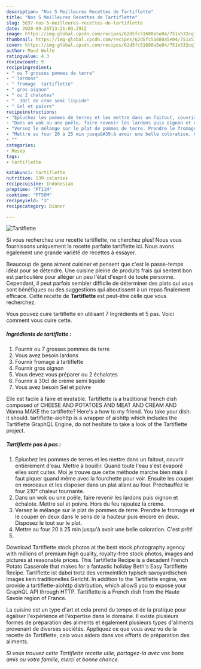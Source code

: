 ```yaml
---
description: "Nos 5 Meilleures Recettes de Tartiflette"
title: "Nos 5 Meilleures Recettes de Tartiflette"
slug: 5037-nos-5-meilleures-recettes-de-tartiflette
date: 2020-09-26T13:21:03.291Z
image: https://img-global.cpcdn.com/recipes/62d5fc51680a5e04/751x532cq70/tartiflette-photo-principale-de-la-recette.jpg
thumbnail: https://img-global.cpcdn.com/recipes/62d5fc51680a5e04/751x532cq70/tartiflette-photo-principale-de-la-recette.jpg
cover: https://img-global.cpcdn.com/recipes/62d5fc51680a5e04/751x532cq70/tartiflette-photo-principale-de-la-recette.jpg
author: Maud Wolfe
ratingvalue: 4.3
reviewcount: 9
recipeingredient:
- " ou 7 grosses pommes de terre"
- " lardons"
- " fromage  tartiflette"
- " gros oignon"
- " ou 2 chalotes"
- "  30cl de crme semi liquide"
- " Sel et poivre"
recipeinstructions:
- "Épluchez les pommes de terres et les mettre dans un faitout, couvrir entièrement d&#39;eau. Mettre à bouillir. Quand toute l&#39;eau s&#39;est évaporé elles sont cuites. Moi je trouve que cette méthode marche bien mais il faut piquer quand même avec la fourchette pour voir. Ensuite les couper en morceaux et les disposer dans un plat allant au four. Préchauffez le four 210° chaleur tournante."
- "Dans un wok ou une poêle, faire revenir les lardons puis oignon et échalote. Mettre sel et poivre. Hors du feu rajoutez la crème."
- "Versez le mélange sur le plat de pommes de terre. Prendre le fromage et le couper en deux dans le sens de la hauteur puis encore en deux. Disposez le tout sur le plat."
- "Mettre au four 20 à 25 min jusqu&#39;à avoir une belle coloration. C&#39;est prêt!"
- ""
categories:
- Resep
tags:
- tartiflette

katakunci: tartiflette 
nutrition: 239 calories
recipecuisine: Indonesian
preptime: "PT11M"
cooktime: "PT50M"
recipeyield: "3"
recipecategory: Dinner

---
```



![Tartiflette](https://img-global.cpcdn.com/recipes/62d5fc51680a5e04/751x532cq70/tartiflette-photo-principale-de-la-recette.jpg)

Si vous recherchez une recette tartiflette, ne cherchez plus! Nous vous fournissons uniquement la recette parfaite tartiflette ici. Nous avons également une grande variété de recettes à essayer.

Beaucoup de gens aiment cuisiner et pensent que c'est le passe-temps idéal pour se détendre. Une cuisine pleine de produits frais qui sentent bon est particulière pour alléger un peu l'état d'esprit de toute personne. Cependant, il peut parfois sembler difficile de déterminer des plats qui vous sont bénéfiques ou des suggestions qui aboutissent à un repas finalement efficace. Cette recette de <strong> Tartiflette </strong> est peut-être celle que vous recherchez.

<!--inarticleads1-->

Vous pouvez cuire tartiflette en utilisant 7 Ingrédients et 5 pas. Voici comment vous cuire cette.

##### Ingrédients de tartiflette :

1. Fournir  ou 7 grosses pommes de terre
1. Vous avez besoin  lardons
1. Fournir  fromage à tartiflette
1. Fournir  gros oignon
1. Vous devez vous préparer  ou 2 échalotes
1. Fournir  à 30cl de crème semi liquide
1. Vous avez besoin  Sel et poivre


Elle est facile à faire et inratable. Tartiflette is a traditional french dish composed of CHEESE AND POTATOES AND MEAT AND CREAM AND Wanna MAKE the tartiflette? Here&#39;s a how to my friend. You take your dish: it should. tartiflette-aiohttp is a wrapper of aiohttp which includes the Tartiflette GraphQL Engine, do not hesitate to take a look of the Tartiflette project. 

<!--inarticleads2-->

##### Tartiflette pas à pas :

1. Épluchez les pommes de terres et les mettre dans un faitout, couvrir entièrement d&#39;eau. Mettre à bouillir. Quand toute l&#39;eau s&#39;est évaporé elles sont cuites. Moi je trouve que cette méthode marche bien mais il faut piquer quand même avec la fourchette pour voir. Ensuite les couper en morceaux et les disposer dans un plat allant au four. Préchauffez le four 210° chaleur tournante.
1. Dans un wok ou une poêle, faire revenir les lardons puis oignon et échalote. Mettre sel et poivre. Hors du feu rajoutez la crème.
1. Versez le mélange sur le plat de pommes de terre. Prendre le fromage et le couper en deux dans le sens de la hauteur puis encore en deux. Disposez le tout sur le plat.
1. Mettre au four 20 à 25 min jusqu&#39;à avoir une belle coloration. C&#39;est prêt!
1. 


Download Tartiflette stock photos at the best stock photography agency with millions of premium high quality, royalty-free stock photos, images and pictures at reasonable prices. This Tartiflette Recipe is a decadent French Potato Casserole that makes for a fantastic holiday Beth&#39;s Easy Tartiflette Recipe. Tartiflette ist dabei trotz des vermeintlich typisch savoyardischen Images kein traditionelles Gericht. In addition to the Tartiflette engine, we provide a tartiflette-aiohttp distribution, which allowS you to expose your GraphQL API through HTTP. Tartiflette is a French dish from the Haute Savoie region of France. 

<!--inarticleads1-->

<p>
La cuisine est un type d'art et cela prend du temps et de la pratique pour égaliser l'expérience et l'expertise dans le domaine. Il existe plusieurs formes de préparation des aliments et également plusieurs types d'aliments provenant de diverses sociétés. Appliquez ce que vous avez vu de la recette de Tartiflette, cela vous aidera dans vos efforts de préparation des aliments.
</p>

<p>
<i>Si vous trouvez cette Tartiflette recette utile, partagez-la avec vos bons amis ou votre famille, merci et bonne chance.</i>
</p>
